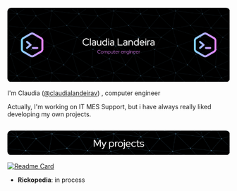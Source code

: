 ![Header](./github-header.png)

I'm Claudia ([@claudialandeirav](https://github.com/claudialandeirav)) , computer engineer

Actually, I'm working on IT MES Support, but i have always really liked developing my own projects.

## 
![Header](./github-projects-header-image.png)

[![Readme Card](https://github-readme-stats.vercel.app/api/pin/?username=claudialandeirav&repo=ChatScriptor)]([https://github.com/claudialandeirav/ChatScriptor])
<!--[![Readme Card](https://github-readme-stats.vercel.app/api/pin/?username=claudialandeirav&repo=Rickopedia)]([https://github.com/claudialandeirav/Rickopedia])-->
- <strong>Rickopedia</strong>: in process
  
